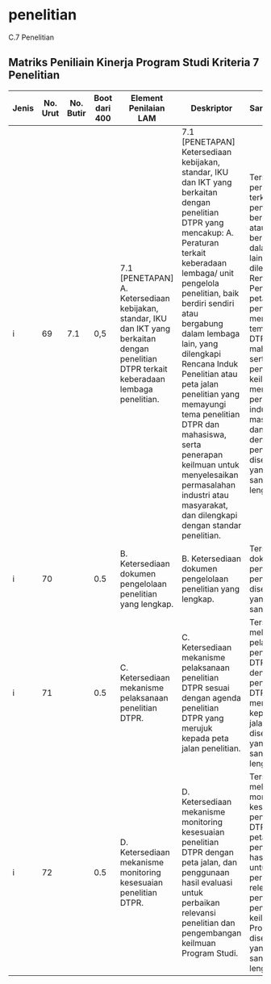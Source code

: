 # penelitian
C.7 Penelitian

## Matriks Peniliain Kinerja Program Studi Kriteria 7 Penelitian
| Jenis      | No. Urut | No. Butir | Boot dari 400 | Element Penilaian LAM | Deskriptor | Sangat Baik =4|
| ---------- | -------- | --------- | ------------- | --------------------- | ---------- | ------------- | 
|i | 69 | 7.1 | 0,5 | 7.1 [PENETAPAN] A. Ketersediaan kebijakan, standar, IKU dan IKT yang berkaitan dengan penelitian DTPR terkait keberadaan lembaga penelitian. | 7.1 [PENETAPAN] Ketersediaan kebijakan, standar, IKU dan IKT yang berkaitan dengan penelitian DTPR yang mencakup: A. Peraturan terkait keberadaan lembaga/ unit pengelola penelitian, baik berdiri sendiri atau bergabung dalam lembaga lain, yang dilengkapi Rencana Induk Penelitian atau peta jalan penelitian yang memayungi tema penelitian DTPR dan mahasiswa, serta penerapan keilmuan untuk menyelesaikan permasalahan industri atau masyarakat, dan dilengkapi dengan standar penelitian.| Tersedianya peraturan terkait lembaga penelitian, baik berdiri sendiri atau bergabung dalam lembaga lain, yang dilengkapi Rencana Induk Penelitian atau peta jalan penelitian yang memayungi tema penelitian DTPR dan mahasiswa, serta penerapan keilmuan untuk menyelesaikan permasalahan industri atau masyarakat, dan dilengkapi dengan standar penelitian, disertai bukti yang sahih dan sangat lengkap.| 
| i      | 70       |       | 0.5       | B. Ketersediaan dokumen pengelolaan penelitian yang lengkap. | B. Ketersediaan dokumen pengelolaan penelitian yang lengkap.       | Tersedianya dokumen pengelolaan penelitian disertai bukti yang sahih dan sangatlengkap. |
| i      | 71       |       | 0.5       | C. Ketersediaan mekanisme pelaksanaan penelitian DTPR. | C. Ketersediaan mekanisme pelaksanaan penelitian DTPR sesuai dengan agenda penelitian DTPR yang merujuk kepada peta jalan penelitian. | Tersedianya mekanisme pelaksanaan penelitian DTPR sesuai dengan agenda penelitian DTPR yang merujuk kepada peta jalan penelitian, disertai bukti yang sahih dan sangat lengkap. |
| i      | 72       |       | 0.5       | D. Ketersediaan mekanisme monitoring kesesuaian penelitian DTPR. | D. Ketersediaan mekanisme monitoring kesesuaian penelitian DTPR dengan peta jalan, dan penggunaan hasil evaluasi untuk perbaikan relevansi penelitian dan pengembangan keilmuan Program Studi.  | Tersedianya mekanisme monitoring kesesuaian penelitian DTPR dengan peta jalan, dan penggunaan hasil evaluasi untuk perbaikan relevansi penelitian dan pengembangan keilmuan Program Studi, disertai bukti yang sahih dan sangat lengkap. |

